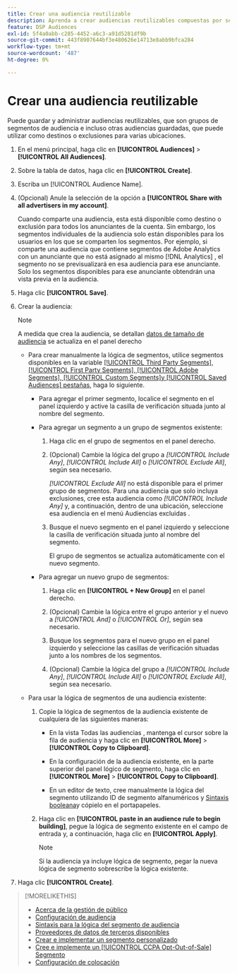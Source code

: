 ```yaml
---
title: Crear una audiencia reutilizable
description: Aprenda a crear audiencias reutilizables compuestas por segmentos de audiencia y otras audiencias guardadas.
feature: DSP Audiences
exl-id: 5f4a0abb-c285-4452-a6c3-a91d5281df9b
source-git-commit: 443f8907644bf3e480626e14713e8abb9bfca284
workflow-type: tm+mt
source-wordcount: '487'
ht-degree: 0%

---
```


# Crear una audiencia reutilizable

<!-- "Saved audience" is used in UI (where?), but "saved" is a state, not a type. "Reusable audience" sounds better in a description. "Audience template" isn't right, either, since it implies you can edit it on the fly to create a new, different audience. Some other term? -->

Puede guardar y administrar audiencias reutilizables, que son grupos de segmentos de audiencia e incluso otras audiencias guardadas, que puede utilizar como destinos o exclusiones para varias ubicaciones.

1. En el menú principal, haga clic en **[!UICONTROL Audiences]** > **[!UICONTROL All Audiences]**.

1. Sobre la tabla de datos, haga clic en **[!UICONTROL Create]**.

1. Escriba un [!UICONTROL Audience Name].

1. (Opcional) Anule la selección de la opción a **[!UICONTROL Share with all advertisers in my account]**.

   Cuando comparte una audiencia, esta está disponible como destino o exclusión para todos los anunciantes de la cuenta. Sin embargo, los segmentos individuales de la audiencia solo están disponibles para los usuarios en los que se comparten los segmentos. Por ejemplo, si comparte una audiencia que contiene segmentos de Adobe Analytics con un anunciante que no está asignado al mismo [!DNL Analytics] , el segmento no se previsualizará en esa audiencia para ese anunciante. Solo los segmentos disponibles para ese anunciante obtendrán una vista previa en la audiencia.

1. Haga clic **[!UICONTROL Save]**.

1. Crear la audiencia:

   >[!NOTE]
   >
   >A medida que crea la audiencia, se detallan [datos de tamaño de audiencia](audience-about.md) se actualiza en el panel derecho

   * Para crear manualmente la lógica de segmentos, utilice segmentos disponibles en la variable [[!UICONTROL Third Party Segments], [!UICONTROL First Party Segments], [!UICONTROL Adobe Segments], [!UICONTROL Custom Segments]y [!UICONTROL Saved Audiences] pestañas](audience-settings.md), haga lo siguiente.

      * Para agregar el primer segmento, localice el segmento en el panel izquierdo y active la casilla de verificación situada junto al nombre del segmento.

      * Para agregar un segmento a un grupo de segmentos existente:

         1. Haga clic en el grupo de segmentos en el panel derecho.

         1. (Opcional) Cambie la lógica del grupo a *[!UICONTROL Include Any]*, *[!UICONTROL Include All]* o *[!UICONTROL Exclude All]*, según sea necesario.

            *[!UICONTROL Exclude All]* no está disponible para el primer grupo de segmentos. Para una audiencia que solo incluya exclusiones, cree esta audiencia como *[!UICONTROL Include Any]* y, a continuación, dentro de una ubicación, seleccione esa audiencia en el menú Audiencias excluidas .

         1. Busque el nuevo segmento en el panel izquierdo y seleccione la casilla de verificación situada junto al nombre del segmento.

            El grupo de segmentos se actualiza automáticamente con el nuevo segmento.
      * Para agregar un nuevo grupo de segmentos:

         1. Haga clic en **[!UICONTROL + New Group]** en el panel derecho.

         1. (Opcional) Cambie la lógica entre el grupo anterior y el nuevo a *[!UICONTROL And]* o *[!UICONTROL Or]*, según sea necesario.

         1. Busque los segmentos para el nuevo grupo en el panel izquierdo y seleccione las casillas de verificación situadas junto a los nombres de los segmentos.

         1. (Opcional) Cambie la lógica del grupo a *[!UICONTROL Include Any]*, *[!UICONTROL Include All]* o *[!UICONTROL Exclude All]*, según sea necesario.
   * Para usar la lógica de segmentos de una audiencia existente:

      1. Copie la lógica de segmentos de la audiencia existente de cualquiera de las siguientes maneras:

         * En la vista Todas las audiencias , mantenga el cursor sobre la fila de audiencia y haga clic en **[!UICONTROL More]** > **[!UICONTROL Copy to Clipboard]**.

         * En la configuración de la audiencia existente, en la parte superior del panel lógico de segmento, haga clic en **[!UICONTROL More]** > **[!UICONTROL Copy to Clipboard]**.

         * En un editor de texto, cree manualmente la lógica del segmento utilizando ID de segmento alfanuméricos y [Sintaxis booleana](audience-segment-logic-syntax.md)y cópielo en el portapapeles.
      1. Haga clic en **[!UICONTROL paste in an audience rule to begin building]**, pegue la lógica de segmento existente en el campo de entrada y, a continuación, haga clic en **[!UICONTROL Apply]**.

         >[!NOTE]
         >
         >Si la audiencia ya incluye lógica de segmento, pegar la nueva lógica de segmento sobrescribe la lógica existente.




1. Haga clic **[!UICONTROL Create]**.

>[!MORELIKETHIS]
>
>* [Acerca de la gestión de público](audience-about.md)
>* [Configuración de audiencia](audience-settings.md)
>* [Sintaxis para la lógica del segmento de audiencia](audience-segment-logic-syntax.md)
>* [Proveedores de datos de terceros disponibles](third-party-data-providers.md)
>* [Crear e implementar un segmento personalizado](custom-segment-create.md)
>* [Cree e implemente un [!UICONTROL CCPA Opt-Out-of-Sale] Segmento](ccpa-opt-out-segment-create.md)
>* [Configuración de colocación](/help/dsp/campaign-management/placements/placement-settings.md)

